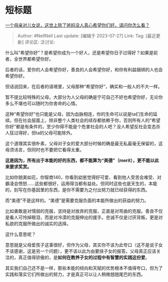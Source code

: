 # 短标题
[一个母亲对儿女说，这世上除了爸妈没人真心希望你们好。请问你怎么看？](https://www.zhihu.com/question/596762749/answer/3137097217)

> Author: #NellNell
> Last update: [编辑于 2023-07-27]
> Link:
> Tag: [最近更新]
> 评论区:
> 泛讨论:

什么叫“希望你好”？是希望你成为一个好人，还是希望你日子过得好？如果是前者，全世界都希望你好。

后者的话，爱你的人会希望你好，善良的人会希望你好，和你有利益捆绑的人也会希望你好。

但话说回来，在后者的语境里，父母那种“希望你好”，确实和一般人的不大一样。

暂不提比较特殊的父母，大部分为人父母的确是宁可自己不好也希望你好，无论你多么不堪也可以随时为你舍命的心情。

这种“希望你好”也只能是父母，因为血脉相连，你的生命可以说是ta们生命的延续。但在社会层面上，除非整个人类社会的续存都依赖于你，否则所有人的“希望你好”都是有条件的，至少你得不能是个危害社会的人吧？没人希望反社会变态杀人狂过得好，但ta的父母可能除外。

这个道理其实很朴素，父母对子女的爱大部分时候的确是最无私最毫无保留的，这毋须讳言，但同时也不要把它看得太重。

**这是因为，所有出于本能的好的东西，都不能算为“美德”（merit），更不能以此来要求奖赏。**

比如你貌美如花，你智商140，你看到幼崽觉得好可爱、看到他人受苦会难受、对霸凌会愤怒……这些都很好，运用得当都有益处。但同时这些也是天生的，本能的，刻写在你基因里的东西，是你不需要为之付出努力就已经获得的东西。

而“美德”不是这样的。“美德”是需要克服负面的本能所做出的获益的努力。

比如勇敢是对懦弱的克服，坚持是对放弃的克服，正直是对弯曲的克服。善良不仅是看人可怜掉眼泪，而是对冷漠的克服伸出的援手。忠诚不仅是讨厌背叛，更是对私欲的克服所做出的诚实的选择。

这什么意思呢？

意思就是父母爱孩子这事很好，但作为父母，其实你不该为此夸口（这不是说子女不该感谢，这是另一个问题），更不该以此为由要挟子女的报答。父母真正应该关注的，真正值得骄傲的，是**如何在教养子女的过程中有智慧的实践这份爱**。

其实我们自己还不是一样，那些本能的倾向和天赋的优势根本不值得夸口，但为了实践和落实它们所做出的努力，才是真正可以让人稍微翘翘尾巴的东西。